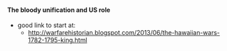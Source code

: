 #### The bloody unification and US role


- good link to start at:
  - http://warfarehistorian.blogspot.com/2013/06/the-hawaiian-wars-1782-1795-king.html
